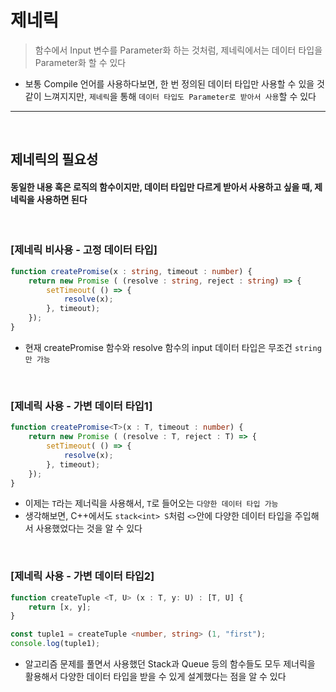 # 제네릭
> 함수에서 Input 변수를 Parameter화 하는 것처럼, 제네릭에서는 데이터 타입을 Parameter화 할 수 있다
* 보통 Compile 언어를 사용하다보면, 한 번 정의된 데이터 타입만 사용할 수 있을 것 같이 느껴지지만, `제네릭`을 통해 `데이터 타입도 Parameter로 받아서 사용`할 수 있다

<hr>
<br>

## 제네릭의 필요성

#### 동일한 내용 혹은 로직의 함수이지만, 데이터 타입만 다르게 받아서 사용하고 싶을 때, 제네릭을 사용하면 된다

<br>

### [제네릭 비사용 - 고정 데이터 타입]

```TypeScript
function createPromise(x : string, timeout : number) {
    return new Promise ( (resolve : string, reject : string) => {
        setTimeout( () => {
            resolve(x);
        }, timeout);
    });
}
```
* 현재 createPromise 함수와 resolve 함수의 input 데이터 타입은 무조건 `string만 가능`

<br>

### [제네릭 사용 - 가변 데이터 타입1]

```TypeScript
function createPromise<T>(x : T, timeout : number) {
    return new Promise ( (resolve : T, reject : T) => {
        setTimeout( () => {
            resolve(x);
        }, timeout);
    });
}
```
* 이제는 `T`라는 제너릭을 사용해서, `T`로 들어오는 `다양한 데이터 타입 가능`
* 생각해보면, C++에서도 `stack<int> S`처럼 `<>`안에 다양한 데이터 타입을 주입해서 사용했었다는 것을 알 수 있다

<br>

### [제네릭 사용 - 가변 데이터 타입2]

```typescript
function createTuple <T, U> (x : T, y: U) : [T, U] {
    return [x, y];
}

const tuple1 = createTuple <number, string> (1, "first");
console.log(tuple1);
```
* 알고리즘 문제를 풀면서 사용했던 Stack과 Queue 등의 함수들도 모두 제너릭을 활용해서 다양한 데이터 타입을 받을 수 있게 설계했다는 점을 알 수 있다
